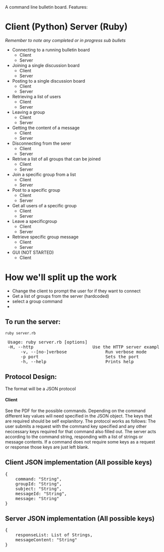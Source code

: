 A command line bulletin board.
Features:
# Client (Python) Server (Ruby)
*Remember to note any completed or in progress sub bullets*
* Connecting to a running bulletin board
	* Client
	* Server
* Joining a single discussion board 
	* Client
	* Server
* Posting to a single discussion board 
	* Client
	* Server
* Retrieving a list of users 
	* Client
	* Server
* Leaving a group
	* Client
	* Server
* Getting the content of a message
	* Client
	* Server
* Disconnecting from the serer
	* Client
	* Server
* Retrive a list of all groups that can be joined
	* Client
	* Server
* Join a specific group from a list
	* Client
	* Server
* Post to a specific group
	* Client
	* Server
* Get all users of a specific group
	* Client
	* Server
* Leave a specificgroup
	* Client
	* Server
* Retrieve specific group message
	* Client
	* Server
* GUI (NOT STARTED)
	* Client

# How we'll split up the work
* Change the client to prompt the user for if they want to connect
* Get a list of groups from the server (hardcoded)
* select a group command
* 

## To run the server:
	ruby server.rb
<pre>
 Usage: ruby server.rb [options]
 -H, --http                       Use the HTTP server example (Not intended for submission, only as example code.
      -v, --[no-]verbose               Run verbose mode
      -p port                          Sets the port
      -h, --help                       Prints help
</pre>
## Protocol Design:
The format will be a JSON protocol 
#### Client
See the PDF for the possible commands. Depending on the command different key values will need specified in the JSON object. The keys that are required should be self explanitory. 
The protocol works as follows: The user submits a request with the command key specified and any other neccessary keys required for that command also filled out. The server acts according to the command string, responding with a list of strings or message contents. If a command does not require some keys as a request or response those keys are just left blank.

## Client JSON implementation (All possible keys)
<pre>
{
	command: "String",
	groupId: "String",
	subject: "String",
	messageId: "String",
	message: "String"
}
</pre>

## Server JSON implementation (All possible keys)
<pre>
{
	responseList: List of Strings,
	messageContent: "String"
}
</pre>


